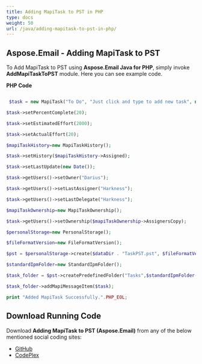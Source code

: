 ```yaml
---
title: Adding MapiTask to PST in PHP
type: docs
weight: 50
url: /java/adding-mapitask-to-pst-in-php/
---
```


## **Aspose.Email - Adding MapiTask to PST**
To Add MapiTask to PST using **Aspose.Email Java for PHP**, simply invoke **AddMapiTaskToPST** module. Here you can see example code.

**PHP Code**

``` php

 $task = new MapiTask("To Do", "Just click and type to add new task", new Date(), new Date());

$task->setPercentComplete(20);

$task->setEstimatedEffort(2000);

$task->setActualEffort(20);

$mapiTaskHistory=new MapiTaskHistory();

$task->setHistory($mapiTaskHistory->Assigned);

$task->setLastUpdate(new Date());

$task->getUsers()->setOwner("Darius");

$task->getUsers()->setLastAssigner("Harkness");

$task->getUsers()->setLastDelegate("Harkness");

$mapiTaskOwnership=new MapiTaskOwnership();

$task->getUsers()->setOwnership($mapiTaskOwnership->AssignersCopy);

$personalStorage=new PersonalStorage();

$fileFormatVersion=new FileFormatVersion();

$pst = $personalStorage->create($dataDir . "TaskPST.pst", $fileFormatVersion->Unicode);

$standardIpmFolder=new StandardIpmFolder();

$task_folder = $pst->createPredefinedFolder("Tasks",$standardIpmFolder->Tasks);

$task_folder->addMapiMessageItem($task);

print "Added MapiTask Successfully.".PHP_EOL;

```
## **Download Running Code**
Download **Adding MapiTask to PST (Aspose.Email)** from any of the below mentioned social coding sites:

- [GitHub](https://github.com/aspose-email/Aspose.Email-for-Java/blob/master/Plugins/Aspose_Email_Java_for_PHP/src/aspose/email/ProgrammingOutlook/WorkingWithOutlookPersonalStorage/AddMapiTaskToPST.php)
- [CodePlex](https://asposeemailjavaphp.codeplex.com/SourceControl/latest#src/aspose/email/ProgrammingOutlook/WorkingWithOutlookPersonalStorage/AddMapiTaskToPST.php)
